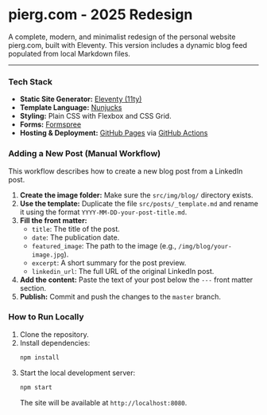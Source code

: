 # pierg.com - 2025 Redesign

A complete, modern, and minimalist redesign of the personal website pierg.com, built with Eleventy. This version includes a dynamic blog feed populated from local Markdown files.

---

### Tech Stack

* **Static Site Generator:** [Eleventy (11ty)](https://www.11ty.dev/)
* **Template Language:** [Nunjucks](https://mozilla.github.io/nunjucks/)
* **Styling:** Plain CSS with Flexbox and CSS Grid.
* **Forms:** [Formspree](https://formspree.io/)
* **Hosting & Deployment:** [GitHub Pages](https://pages.github.com/) via [GitHub Actions](https://github.com/features/actions)

### Adding a New Post (Manual Workflow)

This workflow describes how to create a new blog post from a LinkedIn post.

1.  **Create the image folder:** Make sure the `src/img/blog/` directory exists.
2.  **Use the template:** Duplicate the file `src/posts/_template.md` and rename it using the format `YYYY-MM-DD-your-post-title.md`.
3.  **Fill the front matter:**
    * `title`: The title of the post.
    * `date`: The publication date.
    * `featured_image`: The path to the image (e.g., `/img/blog/your-image.jpg`).
    * `excerpt`: A short summary for the post preview.
    * `linkedin_url`: The full URL of the original LinkedIn post.
4.  **Add the content:** Paste the text of your post below the `---` front matter section.
5.  **Publish:** Commit and push the changes to the `master` branch.

### How to Run Locally

1.  Clone the repository.
2.  Install dependencies:
    ```bash
    npm install
    ```
3.  Start the local development server:
    ```bash
    npm start
    ```
    The site will be available at `http://localhost:8080`.